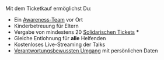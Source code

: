 Mit dem Ticketkauf ermöglichst Du:

- Ein [Awareness-Team](consensus.html#awareness) vor Ort
- Kinderbetreuung für Eltern
- Vergabe von mindestens 20 [Solidarischen Tickets](#solidarity) **&#42;**
- Gleiche Entlohnung für **alle** Helfenden
- Kostenloses Live-Streaming der Talks
- [Verantwortungsbewussten Umgang](consensus.html#privacy) mit persönlichen Daten
